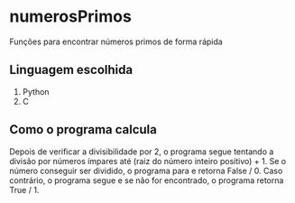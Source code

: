 # numerosPrimos
Funções para encontrar números primos de forma rápida

## Linguagem escolhida
1. Python
2. C

## Como o programa calcula
Depois de verificar a divisibilidade por 2, o programa segue tentando a divisão por números ímpares até  (raiz do número inteiro positivo) + 1. Se o número conseguir ser dividido, o programa para e retorna False / 0. Caso contrário, o programa segue e se não for encontrado, o programa retorna True / 1.
